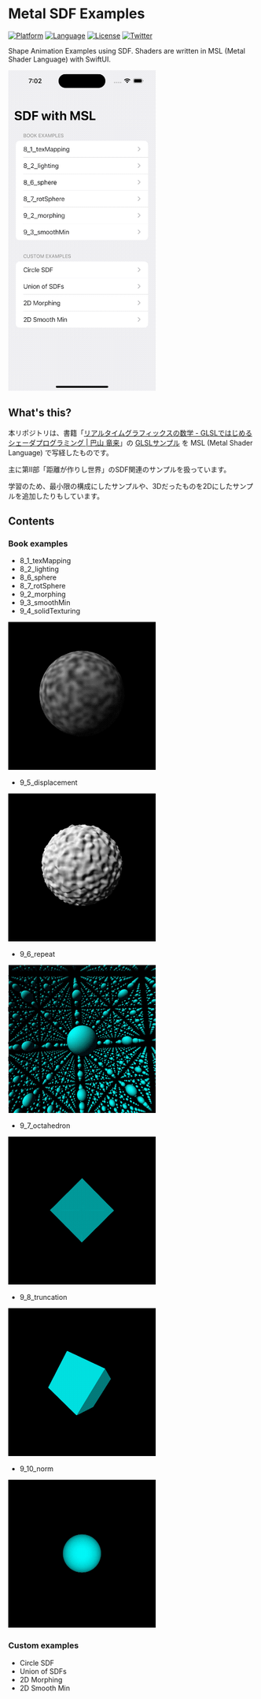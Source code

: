 # Metal SDF Examples

[![Platform](http://img.shields.io/badge/platform-ios-blue.svg?style=flat
)](https://developer.apple.com/iphone/index.action)
[![Language](http://img.shields.io/badge/language-swift-brightgreen.svg?style=flat
)](https://developer.apple.com/swift)
[![License](http://img.shields.io/badge/license-MIT-lightgrey.svg?style=flat
)](http://mit-license.org)
[![Twitter](https://img.shields.io/badge/twitter-@shu223-blue.svg?style=flat)](http://twitter.com/shu223)

Shape Animation Examples using SDF. Shaders are written in MSL (Metal Shader Language) with SwiftUI.

![](images/MetalSDF_.gif)

## What's this?

本リポジトリは、書籍「[リアルタイムグラフィックスの数学 - GLSLではじめるシェーダプログラミング | 巴山 竜来](https://amzn.to/43tnJy7)」の [GLSLサンプル](https://github.com/yutannihilation/math_of_realtime_graphics_wgsl_version) を MSL (Metal Shader Language) で写経したものです。

主に第II部「距離が作りし世界」のSDF関連のサンプルを扱っています。

学習のため、最小限の構成にしたサンプルや、3Dだったものを2Dにしたサンプルを追加したりもしています。

## Contents

### Book examples

- 8_1_texMapping
- 8_2_lighting
- 8_6_sphere
- 8_7_rotSphere
- 9_2_morphing
- 9_3_smoothMin
- 9_4_solidTexturing

![](images/9_4_solidTexturing.gif)

- 9_5_displacement

![](images/9_5.gif)

- 9_6_repeat

![](images/9_6_repeat_.gif)

- 9_7_octahedron

![](images/9_7.gif)

- 9_8_truncation

![](images/9_8.gif)

- 9_10_norm

![](images/9_10_norm_.gif)


### Custom examples

- Circle SDF
- Union of SDFs
- 2D Morphing
- 2D Smooth Min
